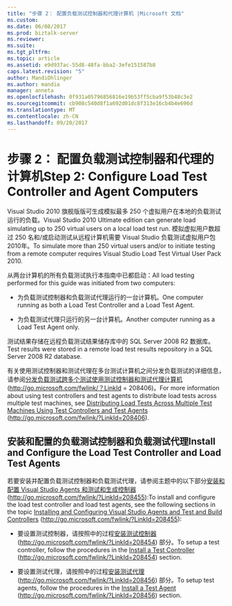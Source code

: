 ```yaml
---
title: "步骤 2： 配置负载测试控制器和代理计算机 |Microsoft 文档"
ms.custom: 
ms.date: 06/08/2017
ms.prod: biztalk-server
ms.reviewer: 
ms.suite: 
ms.tgt_pltfrm: 
ms.topic: article
ms.assetid: e9d937ac-55d8-48fa-bba2-3efe151587b8
caps.latest.revision: "5"
author: MandiOhlinger
ms.author: mandia
manager: anneta
ms.openlocfilehash: 0f931a05796856816e19b53ff5cba9f53b48c3e2
ms.sourcegitcommit: cb908c540d8f1a692d01dc8f313e16cb4b4e696d
ms.translationtype: MT
ms.contentlocale: zh-CN
ms.lasthandoff: 09/20/2017
---
```

# <a name="step-2-configure-load-test-controller-and-agent-computers"></a><span data-ttu-id="df601-102">步骤 2： 配置负载测试控制器和代理的计算机</span><span class="sxs-lookup"><span data-stu-id="df601-102">Step 2: Configure Load Test Controller and Agent Computers</span></span>
<span data-ttu-id="df601-103">Visual Studio 2010 旗舰版版可生成模拟最多 250 个虚拟用户在本地的负载测试运行的负载。</span><span class="sxs-lookup"><span data-stu-id="df601-103">Visual Studio 2010 Ultimate edition can generate load simulating up to 250 virtual users on a local load test run.</span></span> <span data-ttu-id="df601-104">模拟虚拟用户数超过 250 名和/或启动测试从远程计算机需要 Visual Studio 负载测试虚拟用户包 2010年。</span><span class="sxs-lookup"><span data-stu-id="df601-104">To simulate more than 250 virtual users and/or to initiate testing from a remote computer requires Visual Studio Load Test Virtual User Pack 2010.</span></span>  
  
 <span data-ttu-id="df601-105">从两台计算机的所有负载测试执行本指南中已都启动：</span><span class="sxs-lookup"><span data-stu-id="df601-105">All load testing performed for this guide was initiated from two computers:</span></span>  
  
-   <span data-ttu-id="df601-106">为负载测试控制器和负载测试代理运行的一台计算机。</span><span class="sxs-lookup"><span data-stu-id="df601-106">One computer running as both a Load Test Controller and a Load Test Agent.</span></span>  
  
-   <span data-ttu-id="df601-107">为负载测试代理只运行的另一台计算机。</span><span class="sxs-lookup"><span data-stu-id="df601-107">Another computer running as a Load Test Agent only.</span></span>  
  
 <span data-ttu-id="df601-108">测试结果存储在远程负载测试结果储存库中的 SQL Server 2008 R2 数据库。</span><span class="sxs-lookup"><span data-stu-id="df601-108">Test results were stored in a remote load test results repository in a SQL Server 2008 R2 database.</span></span>  
  
 <span data-ttu-id="df601-109">有关使用测试控制器和测试代理在多台测试计算机之间分发负载测试的详细信息，请参阅[分发负载测试跨多个测试使用测试控制器和测试代理计算机](http://go.microsoft.com/fwlink/?LinkId=208406)(http://go.microsoft.com/fwlink/？LinkId = 208406)。</span><span class="sxs-lookup"><span data-stu-id="df601-109">For more information about using test controllers and test agents to distribute load tests across multiple test machines, see [Distributing Load Tests Across Multiple Test Machines Using Test Controllers and Test Agents](http://go.microsoft.com/fwlink/?LinkId=208406) (http://go.microsoft.com/fwlink/?LinkId=208406).</span></span>  
  
## <a name="install-and-configure-the-load-test-controller-and-load-test-agents"></a><span data-ttu-id="df601-110">安装和配置的负载测试控制器和负载测试代理</span><span class="sxs-lookup"><span data-stu-id="df601-110">Install and Configure the Load Test Controller and Load Test Agents</span></span>  
 <span data-ttu-id="df601-111">若要安装并配置负载测试控制器和负载测试代理，请参阅主题中的以下部分[安装和配置 Visual Studio Agents 和测试和生成控制器](http://go.microsoft.com/fwlink/?LinkId=208455)(http://go.microsoft.com/fwlink/?LinkId=208455):</span><span class="sxs-lookup"><span data-stu-id="df601-111">To install and configure the load test controller and load test agents, see the following sections in the topic [Installing and Configuring Visual Studio Agents and Test and Build Controllers](http://go.microsoft.com/fwlink/?LinkId=208455) (http://go.microsoft.com/fwlink/?LinkId=208455):</span></span>  
  
-   <span data-ttu-id="df601-112">要设置测试控制器，请按照中的过程[安装测试控制器](http://go.microsoft.com/fwlink/?LinkId=208454)(http://go.microsoft.com/fwlink/?LinkId=208454) 部分。</span><span class="sxs-lookup"><span data-stu-id="df601-112">To setup a test controller, follow the procedures in the [Install a Test Controller](http://go.microsoft.com/fwlink/?LinkId=208454) (http://go.microsoft.com/fwlink/?LinkId=208454) section.</span></span>  
  
-   <span data-ttu-id="df601-113">要设置测试代理，请按照中的过程[安装测试代理](http://go.microsoft.com/fwlink/?LinkId=208456)(http://go.microsoft.com/fwlink/?LinkId=208456) 部分。</span><span class="sxs-lookup"><span data-stu-id="df601-113">To setup test agents, follow the procedures in the [Install a Test Agent](http://go.microsoft.com/fwlink/?LinkId=208456) (http://go.microsoft.com/fwlink/?LinkId=208456) section.</span></span>